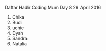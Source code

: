 Daftar Hadir Coding Mum Day 8
29 April 2016

1. Chika
2. Budi
3. uchie
4. Dyah
5. Sandra
6. Natalia
